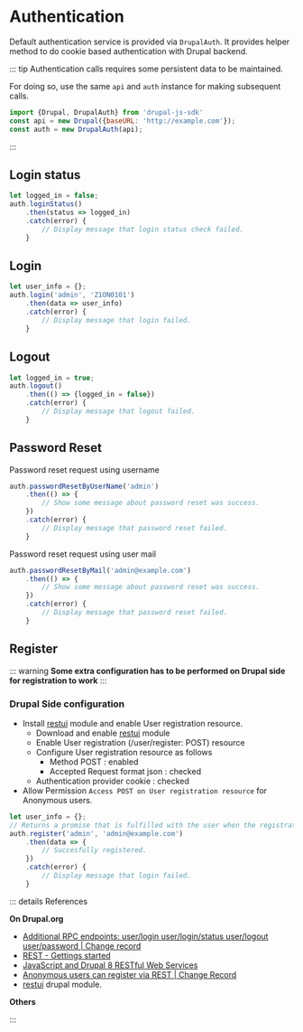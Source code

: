 # Authentication

Default authentication service is provided via `DrupalAuth`.
It provides helper method to do cookie based authentication with Drupal backend.

::: tip
Authentication calls requires some persistent data to be maintained.

For doing so, use the same `api` and `auth` instance for making subsequent calls.
```js
import {Drupal, DrupalAuth} from 'drupal-js-sdk'
const api = new Drupal({baseURL: 'http://example.com'});
const auth = new DrupalAuth(api);
```
:::

## Login status <Badge type="tip" text="ok" vertical="top" />

```js {2}
let logged_in = false;
auth.loginStatus()
    .then(status => logged_in)
    .catch(error) {
        // Display message that login status check failed. 
    }
```

## Login <Badge type="tip" text="ok" vertical="top" />
```js {2}
let user_info = {};
auth.login('admin', 'Z1ON0101')
    .then(data => user_info)
    .catch(error) {
        // Display message that login failed. 
    }
```
## Logout <Badge type="warning" text="experimental" vertical="top" />

```js {2}
let logged_in = true;
auth.logout()
    .then(() => {logged_in = false})
    .catch(error) {
        // Display message that logout failed. 
    }
```
## Password Reset <Badge type="warning" text="experimental" vertical="top" />

Password reset request using username
```js {1}
auth.passwordResetByUserName('admin')
    .then(() => { 
        // Show some message about password reset was success.
    })
    .catch(error) {
        // Display message that password reset failed. 
    }
```
Password reset request using user mail
```js {1}
auth.passwordResetByMail('admin@example.com')
    .then(() => { 
        // Show some message about password reset was success.
    })
    .catch(error) {
        // Display message that password reset failed. 
    }
```
## Register <Badge type="warning" text="experimental" vertical="top" />

::: warning
**Some extra configuration has to be performed on Drupal side for registration to work**
:::

### Drupal Side configuration
- Install [restui](https://www.drupal.org/project/restui) module and enable User registration resource.
    - Download and enable [restui](https://www.drupal.org/project/restui) module
    - Enable User registration (/user/register: POST) resource
    - Configure User registration resource as follows
      - Method POST : enabled
      - Accepted Request format json : checked
    - Authentication provider cookie : checked
- Allow Permission `Access POST on User registration resource` for Anonymous users.
  
```js {3}
let user_info = {};
// Returns a promise that is fulfilled with the user when the registration completes.
auth.register('admin', 'admin@example.com')
    .then(data => {
        // Succesfully registered.
    })
    .catch(error) {
        // Display message that login failed. 
    }
```

::: details References

**On Drupal.org**
- [Additional RPC endpoints: user/login user/login/status user/logout user/password
| Change record](https://www.drupal.org/node/2720655)
- [REST - Gettings started](https://www.drupal.org/docs/8/core/modules/rest/1-getting-started-rest-configuration-rest-request-fundamentals)
- [JavaScript and Drupal 8 RESTful Web Services](https://www.drupal.org/docs/8/core/modules/rest/javascript-and-drupal-8-restful-web-services#s-login)
- [Anonymous users can register via REST | Change Record](https://www.drupal.org/node/2752071)
- [restui](https://www.drupal.org/project/restui) drupal module.

**Others**

:::